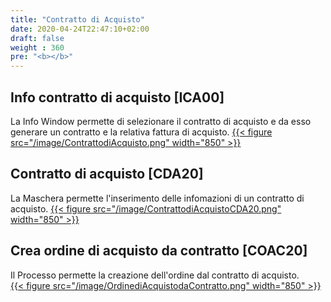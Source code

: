 ```yaml
---
title: "Contratto di Acquisto"
date: 2020-04-24T22:47:10+02:00
draft: false
weight : 360
pre: "<b></b>"
---
```


## Info contratto di acquisto [ICA00]
La Info Window permette di selezionare il contratto di acquisto e da esso generare un contratto e la relativa fattura di acquisto. 
[{{< figure src="/image/ContrattodiAcquisto.png"  width="850"  >}}](/image/ContrattodiAcquisto.png)
## Contratto di acquisto [CDA20]
La Maschera permette l'inserimento delle infomazioni di un contratto di acquisto.
[{{< figure src="/image/ContrattodiAcquistoCDA20.png"  width="850"  >}}](/image/ContrattodiAcquistoCDA20.png)
## Crea ordine di acquisto da contratto [COAC20]
Il Processo permette la creazione dell'ordine dal contratto di acquisto.  
[{{< figure src="/image/OrdinediAcquistodaContratto.png"  width="850"  >}}](/image/OrdinediAcquistodaContratto.png)
